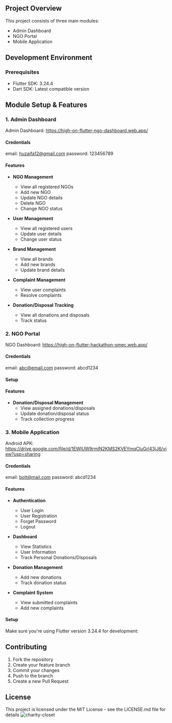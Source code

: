 ## Project Overview

This project consists of three main modules:
- Admin Dashboard
- NGO Portal
- Mobile Application

## Development Environment

### Prerequisites
- Flutter SDK: 3.24.4
- Dart SDK: Latest compatible version

## Module Setup & Features

### 1. Admin Dashboard

Admin Dashboard: 	https://high-on-flutter-ngo-dashboard.web.app/

#### Credentials
email:    huzaifa12@gmail.com
password: 123456789

#### Features
- **NGO Management**
  - View all registered NGOs
  - Add new NGO
  - Update NGO details
  - Delete NGO
  - Change NGO status

- **User Management**
  - View all registered users
  - Update user details
  - Change user status

- **Brand Management**
  - View all brands
  - Add new brands
  - Update brand details

- **Complaint Management**
  - View user complaints
  - Resolve complaints

- **Donation/Disposal Tracking**
  - View all donations and disposals
  - Track status

### 2. NGO Portal

NGO Dashboard: 		https://high-on-flutter-hackathon-smec.web.app/

#### Credentials
email:    abc@email.com
password: abcd1234

#### Setup

#### Features
- **Donation/Disposal Management**
  - View assigned donations/disposals
  - Update donation/disposal status
  - Track collection progress

### 3. Mobile Application

Android APK: 			https://drive.google.com/file/d/1EWIUW9rmlN2KMS2KVEYmqCluGrl43jJ6/view?usp=sharing

#### Credentials
email:    bolt@mail.com
password: abcd1234

#### Features
- **Authentication**
  - User Login
  - User Registration
  - Forget Password
  - Logout

- **Dashboard**
  - View Statistics
  - User Information
  - Track Personal Donations/Disposals

- **Donation Management**
  - Add new donations
  - Track donation status

- **Complaint System**
  - View submitted complaints
  - Add new complaints

#### Setup

Make sure you're using Flutter version 3.24.4 for development:

## Contributing

1. Fork the repository
2. Create your feature branch
3. Commit your changes
4. Push to the branch
5. Create a new Pull Request

## License

This project is licensed under the MIT License - see the LICENSE.md file for details
![charity-closet](https://github.com/user-attachments/assets/c6973595-c92c-4e30-b9c9-6dd8d701c41f)

